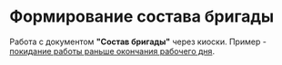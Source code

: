 # Формирование состава бригады

Работа с документом **"Состав бригады"** через киоски. Пример - [покидание работы раньше окончания рабочего дня](../../Manufacture/Cheese//PieceworkAccounting/EarlyLeaveWork/EarlyLeaveWork.md).
